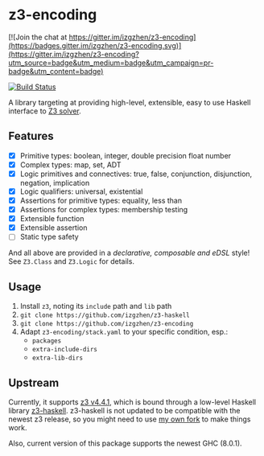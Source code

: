z3-encoding
=====

[![Join the chat at https://gitter.im/izgzhen/z3-encoding](https://badges.gitter.im/izgzhen/z3-encoding.svg)](https://gitter.im/izgzhen/z3-encoding?utm_source=badge&utm_medium=badge&utm_campaign=pr-badge&utm_content=badge)

[![Build Status](https://travis-ci.org/izgzhen/z3-encoding.svg?branch=master)](https://travis-ci.org/izgzhen/z3-encoding)

A library targeting at providing high-level, extensible, easy to use Haskell interface to [Z3 solver](http://research.microsoft.com/en-us/um/redmond/projects/z3/).

## Features
* [x] Primitive types: boolean, integer, double precision float number
* [x] Complex types: map, set, ADT
* [x] Logic primitives and connectives: true, false, conjunction, disjunction, negation, implication
* [x] Logic qualifiers: universal, existential
* [x] Assertions for primitive types: equality, less than
* [x] Assertions for complex types: membership testing
* [x] Extensible function
* [x] Extensible assertion
* [ ] Static type safety

And all above are provided in a *declarative, composable and eDSL* style! See `Z3.Class` and `Z3.Logic` for details.

## Usage
1. Install `z3`, noting its `include` path and `lib` path
2. `git clone https://github.com/izgzhen/z3-haskell`
3. `git clone https://github.com/izgzhen/z3-encoding`
4. Adapt `z3-encoding/stack.yaml` to your specific condition, esp.:
    * `packages`
    * `extra-include-dirs`
    * `extra-lib-dirs`

## Upstream
Currently, it supports [z3 v4.4.1](https://github.com/Z3Prover/z3), which is bound through a low-level Haskell library [z3-haskell](https://hackage.haskell.org/package/z3). z3-haskell is not updated to be compatible with the newest z3 release, so you might need to use [my own fork](https://github.com/izgzhen/z3-haskell) to make things work.

Also, current version of this package supports the newest GHC (8.0.1).

